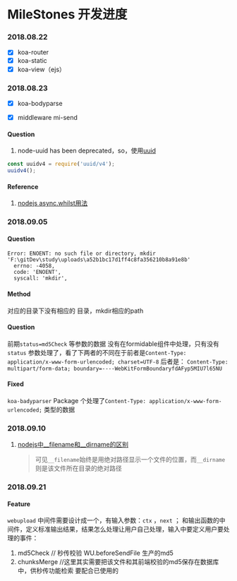 # MileStones 开发进度



### 2018.08.22

- [x] koa-router
- [x] koa-static
- [x] koa-view（ejs）

### 2018.08.23

- [x] koa-bodyparse
- [x] middleware mi-send



#### Question

1. node-uuid has been deprecated，so，使用[uuid](https://www.npmjs.com/package/uuid)  

```js
const uuidv4 = require('uuid/v4');
uuidv4();
```



#### Reference

1. [nodejs async.whilst用法](https://www.cnblogs.com/yangluping/p/6504904.html)





### 2018.09.05

#### Question

```
Error: ENOENT: no such file or directory, mkdir 'F:\gitDev\study\uploads\a52b1bc17d1ff4c8fa356210b8a91e8b'
  errno: -4058,
  code: 'ENOENT',
  syscall: 'mkdir',
```

#### Method

对应的目录下没有相应的 目录，mkdir相应的path



#### Question

前期`status=md5Check` 等参数的数据 没有在formidable组件中处理，只有没有`status` 参数处理了，看了下两者的不同在于前者是`Content-Type: application/x-www-form-urlencoded; charset=UTF-8` 后者是： `Content-Type: multipart/form-data; boundary=----WebKitFormBoundaryfdAFyp5MIU7l65NU` 

#### Fixed

`koa-badyparser` Package 个处理了`Content-Type: application/x-www-form-urlencoded;` 类型的数据 





### 2018.09.10

1. [nodejs中__filename和__dirname的区别](https://www.cnblogs.com/shuizhongyueming/archive/2012/08/08/the-different-between-__filename-__dirname-in-nodeJs.html) 

   > 可见`__filename`始终是用绝对路径显示一个文件的位置，而`__dirname`则是该文件所在目录的绝对路径



### 2018.09.21

#### Feature

`webupload` 中间件需要设计成一个，有输入参数：`ctx` ，`next`  ； 和输出函数的中间件，定义标准输出结果，结果怎么处理让用户自己处理，输入中要定义用户要处理的事件：

1. md5Check  // 秒传校验 WU.beforeSendFile 生产的md5  
2. chunksMerge  //这里其实需要把该文件和其前端校验的md5保存在数据库中，供秒传功能检索 要配合已使用的